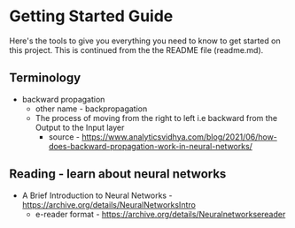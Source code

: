 # Getting Started Guide
Here's the tools to give you everything you need to know to get started on this project. This is continued from the the README file (readme.md).

## Terminology
* backward propagation
  * other name - backpropagation
  * The process of moving from the right to left i.e backward from the Output to the Input layer
    * source - https://www.analyticsvidhya.com/blog/2021/06/how-does-backward-propagation-work-in-neural-networks/

## Reading - learn about neural networks
* A Brief Introduction to Neural Networks - https://archive.org/details/NeuralNetworksIntro
  * e-reader format - https://archive.org/details/Neuralnetworksereader
